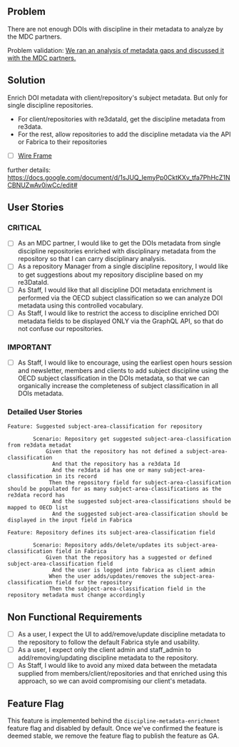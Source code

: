## Problem

There are not enough DOIs with discipline in their metadata to analyze by the MDC partners. 

Problem validation: [We ran an analysis of metadata gaps and discussed it with the MDC partners. ](https://github.com/datacite/pidgraph-notebooks-python/tree/master/mdc-dataset-discipline)

## Solution 

Enrich DOI metadata with client/repository's subject metadata. But only for single discipline repositories.
- For client/repositories with re3dataId, get the discipline metadata from re3data.
- For the rest, allow repositories to add the discipline metadata via the API or Fabrica to their repositories

- [ ] [Wire Frame](https://www.figma.com/file/DaxVvIydnmVDod3bRP6jx1/DOI-enrichment?node-id=2%3A5699)


further details: https://docs.google.com/document/d/1sJUQ_IemyPp0CktKXv_tfa7PhHcZ1NCBNUZwAv0iwCc/edit#

## User Stories

### CRITICAL
- [ ] As an MDC partner, I would like to get the DOIs metadata from single discipline repositories enriched with disciplinary metadata from the repository so that I can carry disciplinary analysis.
- [ ] As a repository Manager from a single discipline repository, I would like to get suggestions about my repository discipline based on my re3DataId. 
- [ ] As Staff, I would like that all discipline DOI metadata enrichment is performed via the  OECD subject classification so we can analyze DOI metadata using this controlled vocabulary.
- [ ] As Staff, I would like to restrict the access to discipline enriched DOI metadata fields to be displayed ONLY via the GraphQL API, so that do not confuse our repositories.

### IMPORTANT

- [ ] As Staff, I would like to encourage, using the earliest open hours session and newsletter, members and clients to add subject discipline using the OECD subject classification in the DOIs metadata, so that we can organically increase the completeness of subject classification in all DOIs metadata.

### Detailed User Stories

```cucumber
Feature: Suggested subject-area-classification for repository

        Scenario: Repository get suggested subject-area-classification from re3data metadat
            Given that the repository has not defined a subject-area-classification
              And that the repository has a re3data Id
              And the re3data id has one or many subject-area-classification in its record
             Then the repository field for subject-area-classification should be populated for as many subject-area-classifications as the re3data record has
              And the suggested subject-area-classifications should be mapped to OECD list
              And the suggested subject-area-classification should be displayed in the input field in Fabrica

Feature: Repository defines its subject-area-classification field

        Scenario: Repository adds/delete/updates its subject-area-classification field in Fabrica
            Given that the repository has a suggested or defined subject-area-classification field
              And the user is logged into fabrica as client admin
             When the user adds/updates/removes the subject-area-classification field for the repository
             Then the subject-area-classification field in the repository metadata must change accordingly
```


## Non Functional Requirements

- [ ] As a user, I expect the UI to add/remove/update discipline metadata to the repository to follow the default Fabrica style and usability.
- [ ] As a user, I expect only the client admin and staff_admin to add/removing/updating discipline metadata to the repository. 
- [ ] As Staff, I would like to avoid any mixed data between the metadata supplied from members/client/repositories and that enriched using this approach, so we can avoid compromising our client's metadata.

## Feature Flag

This feature is implemented behind the `discipline-metadata-enrichment` feature flag and disabled by default.
Once we've confirmed the feature is deemed stable, we remove the feature flag to publish the feature as GA.

